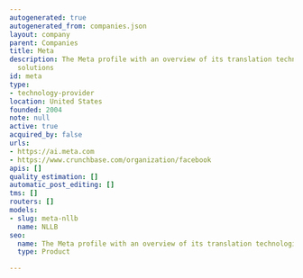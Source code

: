 ```yaml
---
autogenerated: true
autogenerated_from: companies.json
layout: company
parent: Companies
title: Meta
description: The Meta profile with an overview of its translation technologies and
  solutions
id: meta
type:
- technology-provider
location: United States
founded: 2004
note: null
active: true
acquired_by: false
urls:
- https://ai.meta.com
- https://www.crunchbase.com/organization/facebook
apis: []
quality_estimation: []
automatic_post_editing: []
tms: []
routers: []
models:
- slug: meta-nllb
  name: NLLB
seo:
  name: The Meta profile with an overview of its translation technologies and solutions
  type: Product

---
```


